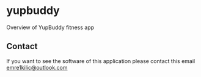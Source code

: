 # yupbuddy
Overview of YupBuddy fitness app


## Contact
If you want to see the software of this application please contact this email [emre1kilic@outlook.com]()
